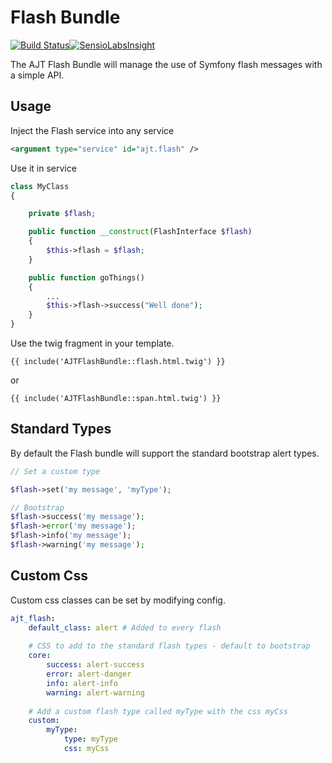 Flash Bundle
============

[![Build Status](https://travis-ci.org/andrewtarry/ajt-flashbundle.png?branch=master)](https://travis-ci.org/andrewtarry/ajt-flashbundle)[![SensioLabsInsight](https://insight.sensiolabs.com/projects/d78549b1-1645-4ce7-884e-50df7d703063/small.png)](https://insight.sensiolabs.com/projects/d78549b1-1645-4ce7-884e-50df7d703063)

The AJT Flash Bundle will manage the use of Symfony flash messages with a simple API.

Usage
-----

Inject the Flash service into any service

```XML
<argument type="service" id="ajt.flash" />
```

Use it in service

```PHP
class MyClass
{

    private $flash;

    public function __construct(FlashInterface $flash)
    {
        $this->flash = $flash;
    }

    public function goThings()
    {
        ...
        $this->flash->success("Well done");
    }
}
```


Use the twig fragment in your template.

```Twig
{{ include('AJTFlashBundle::flash.html.twig') }}
```
    
or 

```Twig
{{ include('AJTFlashBundle::span.html.twig') }}
```
	
Standard Types
----------------

By default the Flash bundle will support the standard bootstrap alert types.

```PHP
// Set a custom type

$flash->set('my message', 'myType');

// Bootstrap
$flash->success('my message');
$flash->error('my message');
$flash->info('my message');
$flash->warning('my message');
```
    
Custom Css
----------

Custom css classes can be set by modifying config. 

```YAML
ajt_flash:
	default_class: alert # Added to every flash
	
	# CSS to add to the standard flash types - default to bootstrap
	core:
		success: alert-success
		error: alert-danger
		info: alert-info
		warning: alert-warning
	
	# Add a custom flash type called myType with the css myCss
	custom:
		myType:
			type: myType
			css: myCss
```
